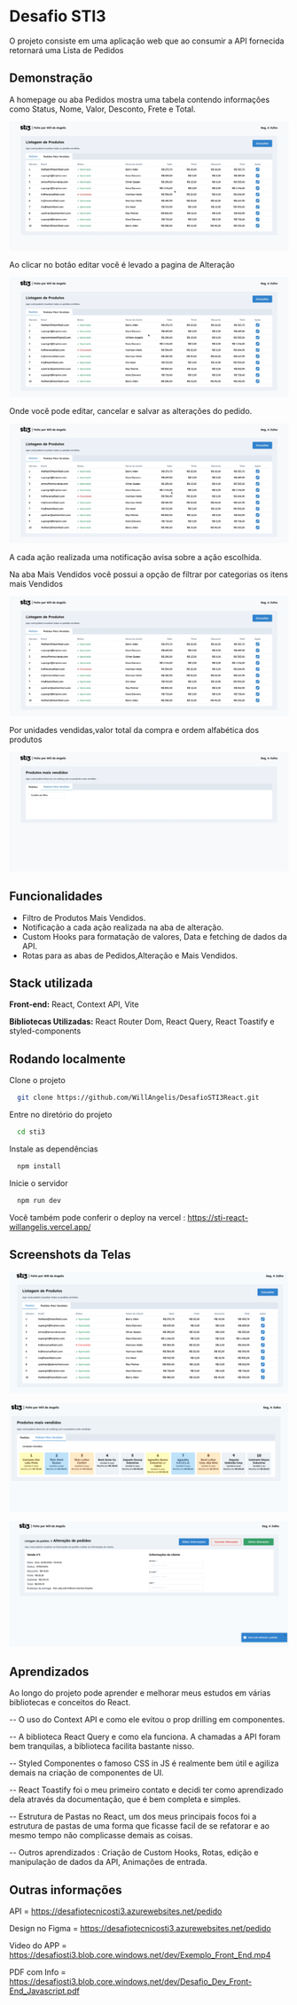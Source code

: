 # Desafio STI3

O projeto consiste em uma aplicação web que ao consumir a API fornecida retornará uma Lista de Pedidos

## Demonstração

A homepage ou aba Pedidos mostra uma tabela contendo informações como Status, Nome, Valor, Desconto, Frete e Total.

![Screenshot](./src/Assets/imagens/homepage.gif)

Ao clicar no botão editar você é levado a pagina de Alteração

![Screenshot](./src/Assets//imagens/edicao.gif)

Onde você pode editar, cancelar e salvar as alterações do pedido.

![Screenshot](./src/Assets//imagens/notificacao.gif)

A cada ação realizada uma notificação avisa sobre a ação escolhida.

Na aba Mais Vendidos você possui a opção de filtrar por categorias os itens mais Vendidos

![Screenshot](./src/Assets//imagens/filtro.gif)

Por unidades vendidas,valor total da compra e ordem alfabética dos produtos

![Screenshot](./src/Assets//imagens/mostrando_filtros.gif)

## Funcionalidades

- Filtro de Produtos Mais Vendidos.
- Notificação a cada ação realizada na aba de alteração.
- Custom Hooks para formatação de valores, Data e fetching de dados da API.
- Rotas para as abas de Pedidos,Alteração e Mais Vendidos.

## Stack utilizada

**Front-end:** React, Context API, Vite

**Bibliotecas Utilizadas:** React Router Dom, React Query, React Toastify e styled-components

## Rodando localmente

Clone o projeto

```bash
  git clone https://github.com/WillAngelis/DesafioSTI3React.git
```

Entre no diretório do projeto

```bash
  cd sti3
```

Instale as dependências

```bash
  npm install
```

Inicie o servidor

```bash
  npm run dev
```

Você também pode conferir o deploy na vercel : https://sti-react-willangelis.vercel.app/

## Screenshots da Telas

![App Screenshot](./src/Assets/imagens/homepage.png)

![App Screenshot](./src/Assets/imagens/vendas.png)

![App Screenshot](./src/Assets/imagens/edicao.png)

## Aprendizados

Ao longo do projeto pode aprender e melhorar meus estudos em várias bibliotecas e conceitos
do React.

-- O uso do Context API e como ele evitou o prop drilling em componentes.

-- A biblioteca React Query e como ela funciona. A chamadas a API foram bem tranquilas, a biblioteca facilita bastante nisso.

-- Styled Componentes o famoso CSS in JS é realmente bem útil e agiliza demais na criação de componentes de UI.

-- React Toastify foi o meu primeiro contato e decidi ter como aprendizado dela através da documentação, que é bem completa e simples.

-- Estrutura de Pastas no React, um dos meus principais focos foi a estrutura de pastas de uma forma que ficasse facil de se refatorar e ao mesmo tempo
não complicasse demais as coisas.

-- Outros aprendizados : Criação de Custom Hooks, Rotas, edição e manipulação de dados da API, Animações de entrada.

## Outras informações

API = https://desafiotecnicosti3.azurewebsites.net/pedido

Design no Figma = https://desafiotecnicosti3.azurewebsites.net/pedido

Video do APP = https://desafiosti3.blob.core.windows.net/dev/Exemplo_Front_End.mp4

PDF com Info = https://desafiosti3.blob.core.windows.net/dev/Desafio_Dev_Front-End_Javascript.pdf
